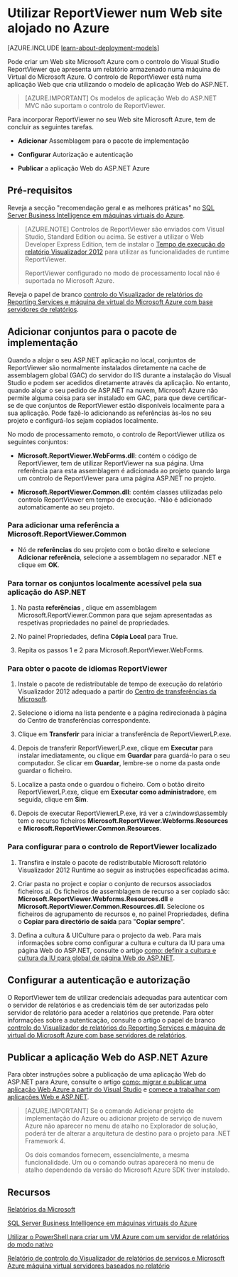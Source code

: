 <properties 
    pageTitle="Utilizar ReportViewer num Web site | Microsoft Azure"
    description="Este tópico descreve como criar um Web site Microsoft Azure com o controlo do Visual Studio ReportViewer que apresenta um relatório armazenado numa máquina de Virtual do Microsoft Azure."
    services="virtual-machines-windows"
    documentationCenter="na"
    authors="guyinacube"
    manager="erikre"
    editor="monicar" 
    tags="azure-service-management" />
<tags 
    ms.service="virtual-machines-windows"
    ms.devlang="na"
    ms.topic="article"
    ms.tgt_pltfrm="vm-windows-sql-server"
    ms.workload="infrastructure-services"
    ms.date="10/04/2016"
    ms.author="asaxton" />

# <a name="use-reportviewer-in-a-web-site-hosted-in-azure"></a>Utilizar ReportViewer num Web site alojado no Azure

[AZURE.INCLUDE [learn-about-deployment-models](../../includes/learn-about-deployment-models-classic-include.md)]


Pode criar um Web site Microsoft Azure com o controlo do Visual Studio ReportViewer que apresenta um relatório armazenado numa máquina de Virtual do Microsoft Azure. O controlo de ReportViewer está numa aplicação Web que cria utilizando o modelo de aplicação Web do ASP.NET.

>[AZURE.IMPORTANT] Os modelos de aplicação Web do ASP.NET MVC não suportam o controlo de ReportViewer.

Para incorporar ReportViewer no seu Web site Microsoft Azure, tem de concluir as seguintes tarefas.

- **Adicionar** Assemblagem para o pacote de implementação

- **Configurar** Autorização e autenticação

- **Publicar** a aplicação Web do ASP.NET Azure

## <a name="prerequisites"></a>Pré-requisitos

Reveja a secção "recomendação geral e as melhores práticas" no [SQL Server Business Intelligence em máquinas virtuais do Azure](virtual-machines-windows-classic-ps-sql-bi.md).

>[AZURE.NOTE] Controlos de ReportViewer são enviados com Visual Studio, Standard Edition ou acima. Se estiver a utilizar o Web Developer Express Edition, tem de instalar o [Tempo de execução do relatório Visualizador 2012](https://www.microsoft.com/download/details.aspx?id=35747) para utilizar as funcionalidades de runtime ReportViewer.
>
>ReportViewer configurado no modo de processamento local não é suportada no Microsoft Azure.

Reveja o papel de branco [controlo do Visualizador de relatórios do Reporting Services e máquina de virtual do Microsoft Azure com base servidores de relatórios](http://download.microsoft.com/download/2/2/0/220DE2F1-8AB3-474D-8F8B-C998F7C56B5D/Reporting%20Services%20report%20viewer%20control%20and%20Azure%20VM%20based%20report%20servers.docx).

## <a name="adding-assemblies-to-the-deployment-package"></a>Adicionar conjuntos para o pacote de implementação

Quando a alojar o seu ASP.NET aplicação no local, conjuntos de ReportViewer são normalmente instalados diretamente na cache de assemblagem global (GAC) do servidor do IIS durante a instalação do Visual Studio e podem ser acedidos diretamente através da aplicação. No entanto, quando alojar o seu pedido de ASP.NET na nuvem, Microsoft Azure não permite alguma coisa para ser instalado em GAC, para que deve certificar-se de que conjuntos de ReportViewer estão disponíveis localmente para a sua aplicação. Pode fazê-lo adicionando as referências às-los no seu projeto e configurá-los sejam copiados localmente.

No modo de processamento remoto, o controlo de ReportViewer utiliza os seguintes conjuntos:

- **Microsoft.ReportViewer.WebForms.dll**: contém o código de ReportViewer, tem de utilizar ReportViewer na sua página. Uma referência para esta assemblagem é adicionada ao projeto quando larga um controlo de ReportViewer para uma página ASP.NET no projeto.

- **Microsoft.ReportViewer.Common.dll**: contém classes utilizadas pelo controlo ReportViewer em tempo de execução. -Não é adicionado automaticamente ao seu projeto.

### <a name="to-add-a-reference-to-microsoftreportviewercommon"></a>Para adicionar uma referência a Microsoft.ReportViewer.Common

- Nó de **referências** do seu projeto com o botão direito e selecione **Adicionar referência**, selecione a assemblagem no separador .NET e clique em **OK**.

### <a name="to-make-the-assemblies-locally-accessible-by-your-aspnet-application"></a>Para tornar os conjuntos localmente acessível pela sua aplicação do ASP.NET

1. Na pasta **referências** , clique em assemblagem Microsoft.ReportViewer.Common para que sejam apresentadas as respetivas propriedades no painel de propriedades.

1. No painel Propriedades, defina **Cópia Local** para True.

1. Repita os passos 1 e 2 para Microsoft.ReportViewer.WebForms.

### <a name="to-get-reportviewer-language-pack"></a>Para obter o pacote de idiomas ReportViewer

1. Instale o pacote de redistributable de tempo de execução do relatório Visualizador 2012 adequado a partir do [Centro de transferências da Microsoft](http://go.microsoft.com/fwlink/?LinkId=317386).

1. Selecione o idioma na lista pendente e a página redirecionada à página do Centro de transferências correspondente.

1. Clique em **Transferir** para iniciar a transferência de ReportViewerLP.exe.

1. Depois de transferir ReportViewerLP.exe, clique em **Executar** para instalar imediatamente, ou clique em **Guardar** para guardá-lo para o seu computador. Se clicar em **Guardar**, lembre-se o nome da pasta onde guardar o ficheiro.

1. Localize a pasta onde o guardou o ficheiro. Com o botão direito ReportViewerLP.exe, clique em **Executar como administrador**e, em seguida, clique em **Sim**.

1. Depois de executar ReportViewerLP.exe, irá ver a c:\windows\assembly tem o recurso ficheiros **Microsoft.ReportViewer.Webforms.Resources** e **Microsoft.ReportViewer.Common.Resources**.

### <a name="to-configure-for-localized-reportviewer-control"></a>Para configurar para o controlo de ReportViewer localizado

1. Transfira e instale o pacote de redistributable Microsoft relatório Visualizador 2012 Runtime ao seguir as instruções especificadas acima.

1. Criar <language> pasta no project e copiar o conjunto de recursos associados ficheiros aí. Os ficheiros de assemblagem de recurso a ser copiado são: **Microsoft.ReportViewer.Webforms.Resources.dll** e **Microsoft.ReportViewer.Common.Resources.dll**. Selecione os ficheiros de agrupamento de recursos e, no painel Propriedades, defina o **Copiar para directório de saída** para "**Copiar sempre**".

1. Defina a cultura & UICulture para o projecto da web. Para mais informações sobre como configurar a cultura e cultura da IU para uma página Web do ASP.NET, consulte o artigo [como: definir a cultura e cultura da IU para global de página Web do ASP.NET](http://go.microsoft.com/fwlink/?LinkId=237461).

## <a name="configuring-authentication-and-authorization"></a>Configurar a autenticação e autorização

O ReportViewer tem de utilizar credenciais adequadas para autenticar com o servidor de relatórios e as credenciais têm de ser autorizadas pelo servidor de relatório para aceder a relatórios que pretende. Para obter informações sobre a autenticação, consulte o artigo o papel de branco [controlo do Visualizador de relatórios do Reporting Services e máquina de virtual do Microsoft Azure com base servidores de relatórios](https://msdn.microsoft.com/library/azure/dn753698.aspx).

## <a name="publish-the-aspnet-web-application-to-azure"></a>Publicar a aplicação Web do ASP.NET Azure

Para obter instruções sobre a publicação de uma aplicação Web do ASP.NET para Azure, consulte o artigo [como: migrar e publicar uma aplicação Web Azure a partir do Visual Studio](../vs-azure-tools-migrate-publish-web-app-to-cloud-service.md) e [comece a trabalhar com aplicações Web e ASP.NET](../app-service-web/web-sites-dotnet-get-started.md).

>[AZURE.IMPORTANT] Se o comando Adicionar projeto de implementação do Azure ou adicionar projeto de serviço de nuvem Azure não aparecer no menu de atalho no Explorador de solução, poderá ter de alterar a arquitetura de destino para o projeto para .NET Framework 4.
>
>Os dois comandos fornecem, essencialmente, a mesma funcionalidade. Um ou o comando outras aparecerá no menu de atalho dependendo da versão do Microsoft Azure SDK tiver instalado.

## <a name="resources"></a>Recursos

[Relatórios da Microsoft](http://go.microsoft.com/fwlink/?LinkId=205399)

[SQL Server Business Intelligence em máquinas virtuais do Azure](virtual-machines-windows-classic-ps-sql-bi.md)

[Utilizar o PowerShell para criar um VM Azure com um servidor de relatórios do modo nativo](virtual-machines-windows-classic-ps-sql-report.md)

[Relatório de controlo do Visualizador de relatórios de serviços e Microsoft Azure máquina virtual servidores baseados no relatório](http://download.microsoft.com/download/2/2/0/220DE2F1-8AB3-474D-8F8B-C998F7C56B5D/Reporting%20Services%20report%20viewer%20control%20and%20Azure%20VM%20based%20report%20servers.docx)
